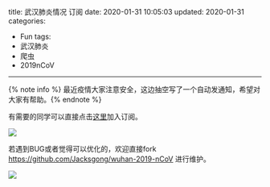 title: 武汉肺炎情况 订阅
date: 2020-01-31 10:05:03
updated: 2020-01-31
categories:
- Fun
tags:
- 武汉肺炎
- 爬虫
- 2019nCoV

---

{% note info %} 最近疫情大家注意安全，这边抽空写了一个自动发通知，希望对大家有帮助。{% endnote %}

<!-- more -->


有需要的同学可以直接点击[这里](https://go.feishu.cn/gYyh9M/)加入订阅。

![](/img/wuhan2019ncov-1.png)

若遇到BUG或者觉得可以优化的，欢迎直接fork https://github.com/Jacksgong/wuhan-2019-nCoV 进行维护。

![](/img/wuhan2019ncov-2.png)
